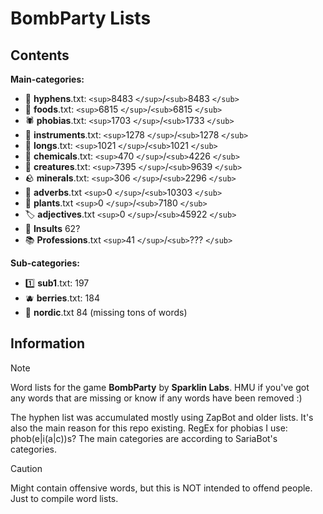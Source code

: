 # BombParty Lists

## Contents

**Main-categories:**

* 🔗 **hyphens**.txt:  `<sup>`8483 `</sup>`/`<sub>`8483 `</sub>`
* 🍔 **foods**.txt:  `<sup>`6815 `</sup>`/`<sub>`6815 `</sub>`
* 🕷 **phobias**.txt:  `<sup>`1703 `</sup>`/`<sub>`1733 `</sub>`
* 🎸 **instruments**.txt:  `<sup>`1278 `</sup>`/`<sub>`1278 `</sub>`
* 📏 **longs**.txt:  `<sup>`1021 `</sup>`/`<sub>`1021 `</sub>`
* :test_tube: **chemicals**.txt:  `<sup>`470 `</sup>`/`<sub>`4226 `</sub>`
* 🦋 **creatures**.txt:  `<sup>`7395 `</sup>`/`<sub>`9639 `</sub>`
* :rock: **minerals**.txt:  `<sup>`306 `</sup>`/`<sub>`2296 `</sub>`
* 🌠 **adverbs**.txt `<sup>`0 `</sup>`/`<sub>`10303 `</sub>`
* 🌱 **plants**.txt `<sup>`0 `</sup>`/`<sub>`7180 `</sub>`
* 🏷 **adjectives**.txt `<sup>`0 `</sup>`/`<sub>`45922 `</sub>`
* 💢 **Insults** 62?
* 📚 **Professions**.txt `<sup>`41 `</sup>`/`<sub>`??? `</sub>`

**Sub-categories:**

* 1️⃣ **sub1**.txt: 197
* :blueberries: **berries**.txt: 184
* 🚢 **nordic**.txt 84 (missing tons of words)

## Information

> [!NOTE]
> Word lists for the game **BombParty** by **Sparklin Labs**.
> HMU if you've got any words that are missing or know if any words have been removed :)
>
> The hyphen list was accumulated mostly using ZapBot and older lists.
> It's also the main reason for this repo existing.
> RegEx for phobias I use: phob(e|i(a|c))s?
> The main categories are according to SariaBot's categories.

> [!CAUTION]
> Might contain offensive words, but this is NOT intended to offend people. Just to compile word lists.
